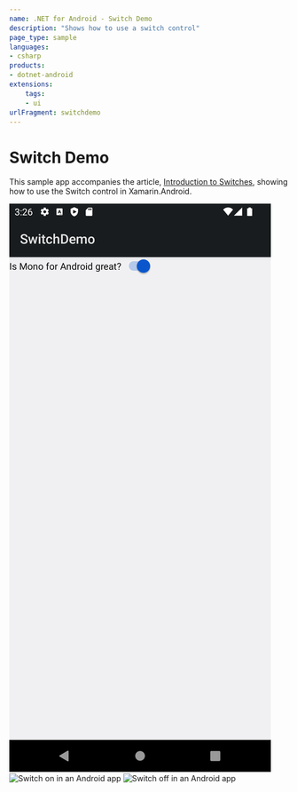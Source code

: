 ```yaml
---
name: .NET for Android - Switch Demo
description: "Shows how to use a switch control"
page_type: sample
languages:
- csharp
products:
- dotnet-android
extensions:
    tags:
    - ui
urlFragment: switchdemo
---
```

# Switch Demo

This sample app accompanies the article,
[Introduction to Switches](https://docs.microsoft.com/xamarin/android/user-interface/controls/switch), showing how to use the Switch control in Xamarin.Android.


![Switch control in an Android app](Screenshots/screenshot.png)
![Switch on in an Android app](Screenshots/Screenshot_switchon)
![Switch off in an Android app](Screenshots/Screenshot_switchoff)
